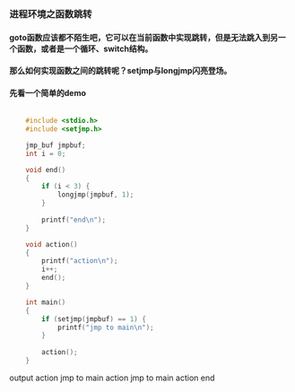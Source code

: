 ### 进程环境之函数跳转

#### goto函数应该都不陌生吧，它可以在当前函数中实现跳转，但是无法跳入到另一个函数，或者是一个循环、switch结构。

#### 那么如何实现函数之间的跳转呢？setjmp与longjmp闪亮登场。

#### 先看一个简单的demo

```c
    
    #include <stdio.h>
    #include <setjmp.h>

    jmp_buf jmpbuf;
    int i = 0;

    void end()
    {
        if (i < 3) {
            longjmp(jmpbuf, 1);
        }
        
        printf("end\n");
    }

    void action()
    {
        printf("action\n");
        i++;
        end();
    }

    int main()
    {
        if (setjmp(jmpbuf) == 1) {
            printf("jmp to main\n");
        }
        
        action();
    }

```

output 
    action
    jmp to main
    action
    jmp to main
    action
    end

